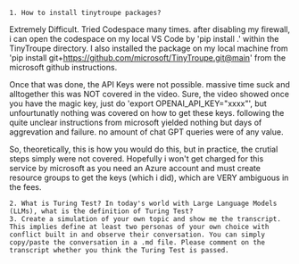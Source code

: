 
    1. How to install tinytroupe packages?

Extremely Difficult. Tried Codespace many times. after disabling my firewall, i can open the codespace on my local VS Code by 'pip install .' within the TinyTroupe directory. I also installed the package on my local machine
from 'pip install git+https://github.com/microsoft/TinyTroupe.git@main' from the microsoft github instructions.

Once that was done, the API Keys were not possible. massive time suck and alltogether this was NOT covered in the video. Sure, the video showed once you have the magic key, just do 'export OPENAI_API_KEY="xxxx"', but unfourtunatly nothing was covered on how to get these keys. following the quite unclear instructions from microsoft yielded nothing but days of aggrevation and failure. no amount of chat GPT queries were of any value.

So, theoretically, this is how you would do this, but in practice, the crutial steps simply were not covered. Hopefully i won't get charged for this service by microsoft as you need an Azure account and must create resource groups to get the keys (which i did), which are VERY ambiguous in the fees. 

    2. What is Turing Test? In today's world with Large Language Models (LLMs), what is the definition of Turing Test?
    3. Create a simulation of your own topic and show me the transcript. This implies define at least two personas of your own choice with conflict built in and observe their conversation. You can simply copy/paste the conversation in a .md file. Please comment on the transcript whether you think the Turing Test is passed.
